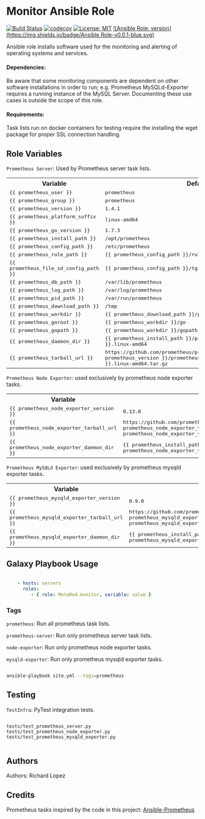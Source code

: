 Monitor Ansible Role
====================
[![Build Status](https://travis-ci.org/MetaRed/monitor_ansible_role.svg?branch=master)](https://travis-ci.org/MetaRed/monitor_ansible_role)
[![codecov](https://codecov.io/gh/MetaRed/monitor_ansible_role/branch/master/graph/badge.svg)](https://codecov.io/gh/MetaRed/monitor_ansible_role)
[![License: MIT](https://img.shields.io/badge/License-MIT-blue.svg)](https://opensource.org/licenses/MIT)
[![Ansible Role: version](https://img.shields.io/badge/Ansible Role-v0.0.1-blue.svg)](https://github.com/MetaRed/monitor_ansible_role/releases/tag/v0.0.1)


Ansible role installs software used for the monitoring and alerting of operating systems and services.

#### Dependencies:
Be aware that some monitoring components are dependent on other software installations in order to run; e.g. Prometheus MySQLd-Exporter requires a running instance of the MySQL Server.  Documenting these use cases is outside the scope of this role.

#### Requirements:
Task lists run on docker containers for testing require the installing the wget package for proper SSL connection handling.

## Role Variables

`Prometheus Server`: Used by Prometheus server task lists.
<table>
  <tr>
    <th>Variable</th>
    <th>Default</th>
  </tr>
  <tr>
    <td><tt>{{ prometheus_user }}</tt></td>
    <td><tt>prometheus</tt></td>
  </tr>
  <tr>
    <td><tt>{{ prometheus_group }}</tt></td>
    <td><tt>prometheus</tt></td>
  </tr>
  <tr>
    <td><tt>{{ prometheus_version }}</tt></td>
    <td><tt>1.4.1</tt></td>
  </tr>
  <tr>
    <td><tt>{{ prometheus_platform_suffix }}</tt></td>
    <td><tt>linux-amd64</tt></td>
  </tr>
  <tr>
    <td><tt>{{ prometheus_go_version }}</tt></td>
    <td><tt>1.7.3</tt></td>
  </tr>
  <tr>
    <td><tt>{{ prometheus_install_path }}</tt></td>
    <td><tt>/opt/prometheus</tt></td>
  </tr>
  <tr>
    <td><tt>{{ prometheus_config_path }}</tt></td>
    <td><tt>/etc/prometheus</tt></td>
  </tr>
  <tr>
    <td><tt>{{ prometheus_rule_path }}</tt></td>
    <td><tt>{{ prometheus_config_path }}/rules</tt></td>
  </tr>
  <tr>
    <td><tt>{{ prometheus_file_sd_config_path }}</tt></td>
    <td><tt>{{ prometheus_config_path }}/tgroups</tt></td>
  </tr>
  <tr>
    <td><tt>{{ prometheus_db_path }}</tt></td>
    <td><tt>/var/lib/prometheus</tt></td>
  </tr>
  <tr>
    <td><tt>{{ prometheus_log_path }}</tt></td>
    <td><tt>/var/log/prometheus</tt></td>
  </tr>
  <tr>
    <td><tt>{{ prometheus_pid_path }}</tt></td>
    <td><tt>/var/run/prometheus</tt></td>
  </tr>
  <tr>
    <td><tt>{{ prometheus_download_path }}</tt></td>
    <td><tt>/tmp</tt></td>
  </tr>
  <tr>
    <td><tt>{{ prometheus_workdir }}</tt></td>
    <td><tt>{{ prometheus_download_path }}/prometheus_workdir</tt></td>
  </tr>
  <tr>
    <td><tt>{{ prometheus_goroot }}</tt></td>
    <td><tt>{{ prometheus_workdir }}/go</tt></td>
  </tr>
  <tr>
    <td><tt>{{ prometheus_gopath }}</tt></td>
    <td><tt>{{ prometheus_workdir }}/gopath</tt></td>
  </tr>
  <tr>
    <td><tt>{{ prometheus_daemon_dir }}</tt></td>
    <td><tt>{{ prometheus_install_path }}/prometheus-{{ prometheus_version }}.linux-amd64</tt></td>
  </tr>
  <tr>
    <td><tt>{{ prometheus_tarball_url }}</tt></td>
    <td><tt>https://<i></i>github.com/prometheus/prometheus/releases/download/v{{ prometheus_version }}/prometheus-{{ prometheus_version }}.linux-amd64.tar.gz</tt></td>
  </tr>
</table>

`Prometheus Node Exporter`: used exclusively by prometheus node exporter tasks.
<table>
  <tr>
    <th>Variable</th>
    <th>Default</th>
  </tr>
  <tr>
    <td><tt>{{ prometheus_node_exporter_version }}</tt></td>
    <td><tt>0.13.0</tt></td>
  </tr>
  <tr>
    <td><tt>{{ prometheus_node_exporter_tarball_url }}</tt></td>
    <td><tt>https://<i></i>github.com/prometheus/node_exporter/releases/download/v{{ prometheus_node_exporter_version }}/node_exporter-{{ prometheus_node_exporter_version }}.linux-amd64.tar.gz</tt></td>
  </tr>
  <tr>
    <td><tt>{{ prometheus_node_exporter_daemon_dir }}</tt></td>
    <td><tt>{{ prometheus_install_path }}/node_exporter-{{ prometheus_node_exporter_version }}.linux-amd64</tt></td>
  </tr>
</table>

`Prometheus MySQLd Exporter`: used exclusively by prometheus mysqld exporter tasks.
<table>
<tr>
  <th>Variable</th>
  <th>Default</th>
</tr>
<tr>
  <td><tt>{{ prometheus_mysqld_exporter_version }}</tt></td>
  <td><tt>0.9.0</tt></td>
</tr>
<tr>
  <td><tt>{{ prometheus_mysqld_exporter_tarball_url }}</tt></td>
  <td><tt>https://<i></i>github.com/prometheus/mysqld_exporter/releases/download/v{{ prometheus_mysqld_exporter_version }}/mysqld_exporter-{{ prometheus_mysqld_exporter_version }}.linux-amd64.tar.gz</tt></td>
</tr>
<tr>
  <td><tt>{{ prometheus_mysqld_exporter_daemon_dir }}</tt></td>
  <td><tt>{{ prometheus_install_path }}/mysqld_exporter-{{ prometheus_mysqld_exporter_version }}.linux-amd64</tt></td>
</tr>
</table>

## Galaxy Playbook Usage

```yaml

    - hosts: servers
      roles:
         - { role: MetaRed.monitor, variable: value }
```


### Tags
`prometheus`: Run all prometheus task lists.

`prometheus-server`: Run only prometheus server task lists.

`node-exporter`: Run only prometheus node exporter tasks.

`mysqld-exporter`: Run only prometheus mysqld exporter tasks.

```bash

ansible-playbook site.yml --tags=prometheus

```


## Testing
`TestInfra`: PyTest integration tests.


```

tests/test_prometheus_server.py
tests/test_prometheus_node_exporter.py
tests/test_prometheus_mysqld_exporter.py


```

## Authors
Authors: Richard Lopez

## Credits
Prometheus tasks inspired by the code in this project: [Ansible-Prometheus](https://github.com/William-Yeh/ansible-prometheus "Ansible Prometheus")
